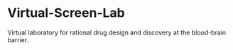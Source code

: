 # Virtual-Screen-Lab
Virtual laboratory for rational drug design and discovery at the blood-brain barrier.
